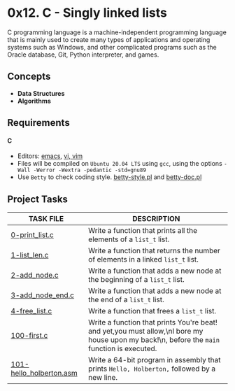 
# 0x12. C - Singly linked lists

C programming language is a machine-independent programming language that is mainly used to create many types of applications and operating systems such as Windows, and other complicated programs such as the Oracle database, Git, Python interpreter, and games.

## Concepts

- __Data Structures__
- __Algorithms__

## Requirements

#### C

- Editors: [emacs](https://www.gnu.org/software/emacs/), [vi, vim](https://www.vim.org/)
- Files will be compiled on `Ubuntu 20.04 LTS` using `gcc`, using the options `-Wall -Werror -Wextra -pedantic -std=gnu89`
- Use `Betty` to check coding style. [betty-style.pl](https://github.com/holbertonschool/Betty/blob/master/betty-style.pl) and [betty-doc.pl](https://github.com/holbertonschool/Betty/blob/master/betty-doc.pl)

## Project Tasks

| TASK FILE                      | DESCRIPTION      |
|  -----------                   |  -----------     |
|[0-print_list.c]()|Write a function that prints all the elements of a `list_t` list.|
|[1-list_len.c]()|Write a function that returns the number of elements in a linked `list_t` list.|
|[2-add_node.c]()|Write a function that adds a new node at the beginning of a `list_t` list.|
|[3-add_node_end.c]()|Write a function that adds a new node at the end of a `list_t` list.|
|[4-free_list.c]()|Write a function that frees a `list_t` list.|
|[100-first.c]()|Write a function that prints You're beat! and yet,you must allow,\nI bore my house upon my back!\n, before the `main` function is executed.|
|[101-hello_holberton.asm]()|Write a 64-bit program in assembly that prints `Hello, Holberton,` followed by a new line.|



